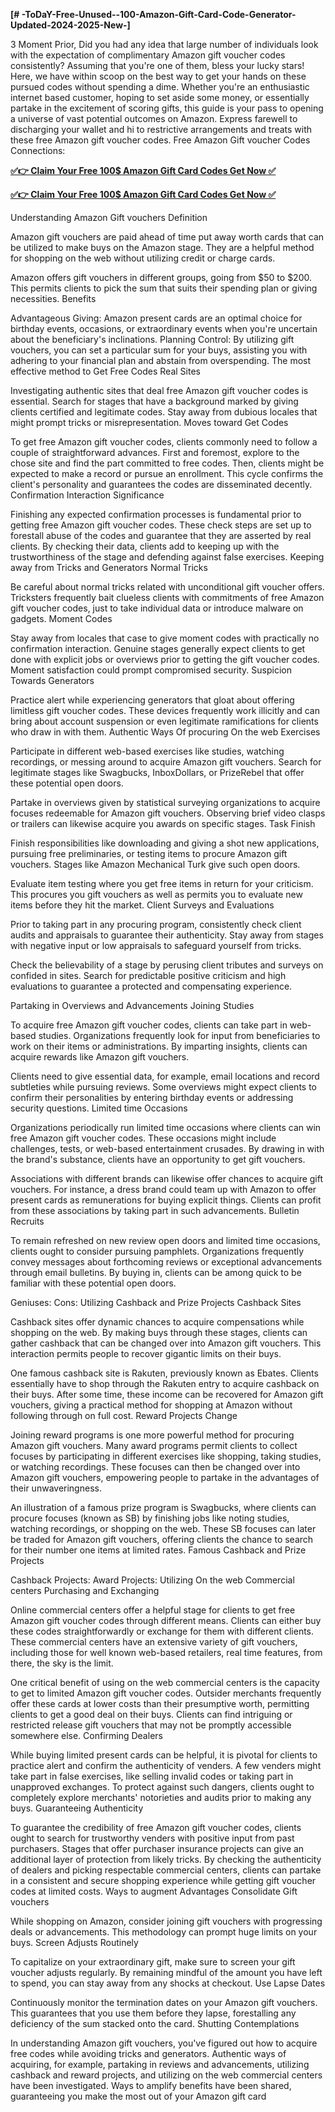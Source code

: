 **[# -ToDaY-Free-Unused--100-Amazon-Gift-Card-Code-Generator-Updated-2024-2025-New-]**

3 Moment Prior, Did you had any idea that large number of individuals look with the expectation of complimentary Amazon gift voucher codes consistently? Assuming that you're one of them, bless your lucky stars! Here, we have within scoop on the best way to get your hands on these pursued codes without spending a dime. Whether you're an enthusiastic internet based customer, hoping to set aside some money, or essentially partake in the excitement of scoring gifts, this guide is your pass to opening a universe of vast potential outcomes on Amazon. Express farewell to discharging your wallet and hi to restrictive arrangements and treats with these free Amazon gift voucher codes. Free Amazon Gift voucher Codes Connections:


**[✅👉 Claim Your Free 100$ Amazon Gift Card Codes Get Now ✅](https://reurl.cc/G5o0e3)**

**[✅👉 Claim Your Free 100$ Amazon Gift Card Codes Get Now ✅](https://reurl.cc/G5o0e3)**



Understanding Amazon Gift vouchers Definition

Amazon gift vouchers are paid ahead of time put away worth cards that can be utilized to make buys on the Amazon stage. They are a helpful method for shopping on the web without utilizing credit or charge cards.

Amazon offers gift vouchers in different groups, going from $50 to $200. This permits clients to pick the sum that suits their spending plan or giving necessities. Benefits

Advantageous Giving: Amazon present cards are an optimal choice for birthday events, occasions, or extraordinary events when you're uncertain about the beneficiary's inclinations. Planning Control: By utilizing gift vouchers, you can set a particular sum for your buys, assisting you with adhering to your financial plan and abstain from overspending. The most effective method to Get Free Codes Real Sites

Investigating authentic sites that deal free Amazon gift voucher codes is essential. Search for stages that have a background marked by giving clients certified and legitimate codes. Stay away from dubious locales that might prompt tricks or misrepresentation. Moves toward Get Codes

To get free Amazon gift voucher codes, clients commonly need to follow a couple of straightforward advances. First and foremost, explore to the chose site and find the part committed to free codes. Then, clients might be expected to make a record or pursue an enrollment. This cycle confirms the client's personality and guarantees the codes are disseminated decently. Confirmation Interaction Significance

Finishing any expected confirmation processes is fundamental prior to getting free Amazon gift voucher codes. These check steps are set up to forestall abuse of the codes and guarantee that they are asserted by real clients. By checking their data, clients add to keeping up with the trustworthiness of the stage and defending against false exercises. Keeping away from Tricks and Generators Normal Tricks

Be careful about normal tricks related with unconditional gift voucher offers. Tricksters frequently bait clueless clients with commitments of free Amazon gift voucher codes, just to take individual data or introduce malware on gadgets. Moment Codes

Stay away from locales that case to give moment codes with practically no confirmation interaction. Genuine stages generally expect clients to get done with explicit jobs or overviews prior to getting the gift voucher codes. Moment satisfaction could prompt compromised security. Suspicion Towards Generators

Practice alert while experiencing generators that gloat about offering limitless gift voucher codes. These devices frequently work illicitly and can bring about account suspension or even legitimate ramifications for clients who draw in with them. Authentic Ways Of procuring On the web Exercises

Participate in different web-based exercises like studies, watching recordings, or messing around to acquire Amazon gift vouchers. Search for legitimate stages like Swagbucks, InboxDollars, or PrizeRebel that offer these potential open doors.

Partake in overviews given by statistical surveying organizations to acquire focuses redeemable for Amazon gift vouchers. Observing brief video clasps or trailers can likewise acquire you awards on specific stages. Task Finish

Finish responsibilities like downloading and giving a shot new applications, pursuing free preliminaries, or testing items to procure Amazon gift vouchers. Stages like Amazon Mechanical Turk give such open doors.

Evaluate item testing where you get free items in return for your criticism. This procures you gift vouchers as well as permits you to evaluate new items before they hit the market. Client Surveys and Evaluations

Prior to taking part in any procuring program, consistently check client audits and appraisals to guarantee their authenticity. Stay away from stages with negative input or low appraisals to safeguard yourself from tricks.

Check the believability of a stage by perusing client tributes and surveys on confided in sites. Search for predictable positive criticism and high evaluations to guarantee a protected and compensating experience.

Partaking in Overviews and Advancements Joining Studies

To acquire free Amazon gift voucher codes, clients can take part in web-based studies. Organizations frequently look for input from beneficiaries to work on their items or administrations. By imparting insights, clients can acquire rewards like Amazon gift vouchers.

Clients need to give essential data, for example, email locations and record subtleties while pursuing reviews. Some overviews might expect clients to confirm their personalities by entering birthday events or addressing security questions. Limited time Occasions

Organizations periodically run limited time occasions where clients can win free Amazon gift voucher codes. These occasions might include challenges, tests, or web-based entertainment crusades. By drawing in with the brand's substance, clients have an opportunity to get gift vouchers.

Associations with different brands can likewise offer chances to acquire gift vouchers. For instance, a dress brand could team up with Amazon to offer present cards as remunerations for buying explicit things. Clients can profit from these associations by taking part in such advancements. Bulletin Recruits

To remain refreshed on new review open doors and limited time occasions, clients ought to consider pursuing pamphlets. Organizations frequently convey messages about forthcoming reviews or exceptional advancements through email bulletins. By buying in, clients can be among quick to be familiar with these potential open doors.

Geniuses: Cons: Utilizing Cashback and Prize Projects Cashback Sites

Cashback sites offer dynamic chances to acquire compensations while shopping on the web. By making buys through these stages, clients can gather cashback that can be changed over into Amazon gift vouchers. This interaction permits people to recover gigantic limits on their buys.

One famous cashback site is Rakuten, previously known as Ebates. Clients essentially have to shop through the Rakuten entry to acquire cashback on their buys. After some time, these income can be recovered for Amazon gift vouchers, giving a practical method for shopping at Amazon without following through on full cost. Reward Projects Change

Joining reward programs is one more powerful method for procuring Amazon gift vouchers. Many award programs permit clients to collect focuses by participating in different exercises like shopping, taking studies, or watching recordings. These focuses can then be changed over into Amazon gift vouchers, empowering people to partake in the advantages of their unwaveringness.

An illustration of a famous prize program is Swagbucks, where clients can procure focuses (known as SB) by finishing jobs like noting studies, watching recordings, or shopping on the web. These SB focuses can later be traded for Amazon gift vouchers, offering clients the chance to search for their number one items at limited rates. Famous Cashback and Prize Projects

Cashback Projects: Award Projects: Utilizing On the web Commercial centers Purchasing and Exchanging

Online commercial centers offer a helpful stage for clients to get free Amazon gift voucher codes through different means. Clients can either buy these codes straightforwardly or exchange for them with different clients. These commercial centers have an extensive variety of gift vouchers, including those for well known web-based retailers, real time features, from there, the sky is the limit.

One critical benefit of using on the web commercial centers is the capacity to get to limited Amazon gift voucher codes. Outsider merchants frequently offer these cards at lower costs than their presumptive worth, permitting clients to get a good deal on their buys. Clients can find intriguing or restricted release gift vouchers that may not be promptly accessible somewhere else. Confirming Dealers

While buying limited present cards can be helpful, it is pivotal for clients to practice alert and confirm the authenticity of venders. A few venders might take part in false exercises, like selling invalid codes or taking part in unapproved exchanges. To protect against such dangers, clients ought to completely explore merchants' notorieties and audits prior to making any buys. Guaranteeing Authenticity

To guarantee the credibility of free Amazon gift voucher codes, clients ought to search for trustworthy venders with positive input from past purchasers. Stages that offer purchaser insurance projects can give an additional layer of protection from likely tricks. By checking the authenticity of dealers and picking respectable commercial centers, clients can partake in a consistent and secure shopping experience while getting gift voucher codes at limited costs. Ways to augment Advantages Consolidate Gift vouchers

While shopping on Amazon, consider joining gift vouchers with progressing deals or advancements. This methodology can prompt huge limits on your buys. Screen Adjusts Routinely

To capitalize on your extraordinary gift, make sure to screen your gift voucher adjusts regularly. By remaining mindful of the amount you have left to spend, you can stay away from any shocks at checkout. Use Lapse Dates

Continuously monitor the termination dates on your Amazon gift vouchers. This guarantees that you use them before they lapse, forestalling any deficiency of the sum stacked onto the card. Shutting Contemplations

In understanding Amazon gift vouchers, you've figured out how to acquire free codes while avoiding tricks and generators. Authentic ways of acquiring, for example, partaking in reviews and advancements, utilizing cashback and reward projects, and utilizing on the web commercial centers have been investigated. Ways to amplify benefits have been shared, guaranteeing you make the most out of your Amazon gift card
